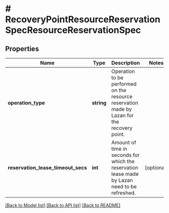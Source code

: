 # # RecoveryPointResourceReservationSpecResourceReservationSpec

## Properties

Name | Type | Description | Notes
------------ | ------------- | ------------- | -------------
**operation_type** | **string** | Operation to be performed on the resource reservation made by Lazan for the recovery point. |
**reservation_lease_timeout_secs** | **int** | Amount of time in seconds for which the reservation lease made by Lazan need to be refreshed. | [optional]

[[Back to Model list]](../../README.md#models) [[Back to API list]](../../README.md#endpoints) [[Back to README]](../../README.md)
